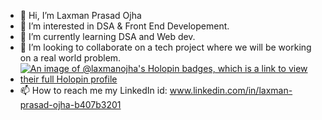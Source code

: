 - 👋 Hi, I’m Laxman Prasad Ojha
- 👀 I’m interested in DSA & Front End Developement.
- 🌱 I’m currently learning DSA and Web dev.
- 💞️ I’m looking to collaborate on a tech project where we will be working on a real world problem.
- [![An image of @laxmanojha's Holopin badges, which is a link to view their full Holopin profile](https://holopin.me/laxmanojha)](https://holopin.io/@laxmanojha)
- 📫 How to reach me 
      my LinkedIn id: www.linkedin.com/in/laxman-prasad-ojha-b407b3201

<!---
laxmanojha/laxmanojha is a ✨ special ✨ repository because its `README.md` (this file) appears on your GitHub profile.
You can click the Preview link to take a look at your changes.
--->
